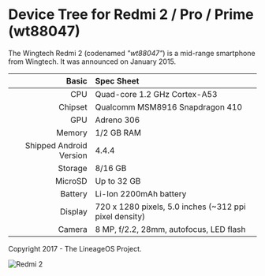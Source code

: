 Device Tree for Redmi 2 / Pro / Prime (wt88047)
===============================================

The Wingtech Redmi 2 (codenamed _"wt88047"_) is a mid-range smartphone from Wingtech.
It was announced on January 2015.

Basic   | Spec Sheet
-------:|:-------------------------
CPU     | Quad-core 1.2 GHz Cortex-A53
Chipset | Qualcomm MSM8916 Snapdragon 410
GPU     | Adreno 306
Memory  | 1/2 GB RAM
Shipped Android Version | 4.4.4
Storage | 8/16 GB
MicroSD | Up to 32 GB
Battery | Li-Ion 2200mAh battery
Display | 720 x 1280 pixels, 5.0 inches (~312 ppi pixel density)
Camera  | 8 MP, f/2.2, 28mm, autofocus, LED flash

Copyright 2017 - The LineageOS Project.

![Redmi 2](http://cdn2.gsmarena.com/vv/pics/xiaomi/xiaomi-redmi-2-2.jpg "Redmi 2")
